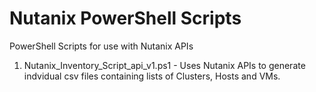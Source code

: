 # Nutanix PowerShell Scripts
PowerShell Scripts for use with Nutanix APIs

1. Nutanix_Inventory_Script_api_v1.ps1 - Uses Nutanix APIs to generate indvidual csv files containing lists of Clusters, Hosts and VMs.
